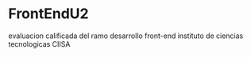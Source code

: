 # FrontEndU2
evaluacion calificada del ramo desarrollo front-end instituto de ciencias tecnologicas CIISA
